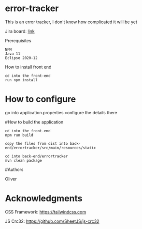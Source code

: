 # error-tracker
This is an error tracker, I don't know how complicated it will be yet


Jira board: [link](https://odillion-qa.atlassian.net/jira/software/projects/EL/boards/)


Prerequisites
```
NPM
Java 11
Eclipse 2020-12
```
How to install front end

```
cd into the front-end
run npm install
```

# How to configure

go into application.properties
configure the details there


#How to build the application
```
cd into the front-end
npm run build

copy the files from dist into back-end/errortracker/src/main/resources/static

cd into back-end/errortracker
mvn clean package
```
#Authors

Oliver


# Acknowledgments
CSS Framework: https://tailwindcss.com

JS Crc32: https://github.com/SheetJS/js-crc32
